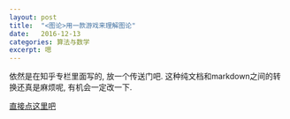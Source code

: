 ```yaml
---
layout: post
title:  "<图论>用一款游戏来理解图论"
date:   2016-12-13
categories: 算法与数学
excerpt: 嗯
---
```

依然是在知乎专栏里面写的, 放一个传送门吧.
这种纯文档和markdown之间的转换还真是麻烦呢, 有机会一定改一下.

[直接点这里吧](https://zhuanlan.zhihu.com/p/23935337)